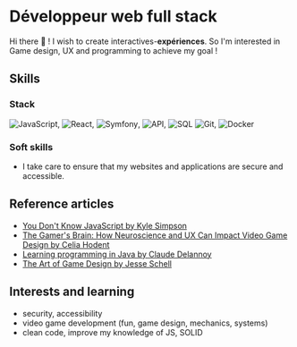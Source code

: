 # Développeur web full stack
Hi there :wave: !
I wish to create interactives-**expériences**. So I'm interested in Game design, UX and programming to achieve my goal !

## Skills
### Stack
![JavaScript](https://img.shields.io/badge/JavaScript-F7DF1E?logo=javascript&logoColor=black), ![React](https://img.shields.io/badge/React-20232A?logo=react&logoColor=61DAFB), ![Symfony](https://img.shields.io/badge/Symfony-000000?logo=symfony&logoColor=white), ![API](https://img.shields.io/badge/API-FF6F00?logo=fastapi&logoColor=white), ![SQL](https://img.shields.io/badge/SQL-4479A1?logo=mysql&logoColor=white)
![Git](https://img.shields.io/badge/Git-F05032?logo=git&logoColor=white), ![Docker](https://img.shields.io/badge/Docker-2496ED?logo=docker&logoColor=white)

### Soft skills
- I take care to ensure that my websites and applications are secure and accessible.

## Reference articles
- [You Don't Know JavaScript by Kyle Simpson](https://github.com/getify/You-Dont-Know-JS/blob/2nd-ed/get-started/README.md)
- [The Gamer's Brain: How Neuroscience and UX Can Impact Video Game Design by Celia Hodent](https://celiahodent.com/resources/#check-out-my-books)
- [Learning programming in Java by Claude Delannoy](https://www.editions-eyrolles.com/livre/programmer-en-java-12)
- [The Art of Game Design by Jesse Schell](https://www.amazon.fr/Art-Game-Design-Lenses-Third/dp/1138632058)

## Interests and learning
- security, accessibility 
- video game development (fun, game design, mechanics, systems)
- clean code, improve my knowledge of JS, SOLID
